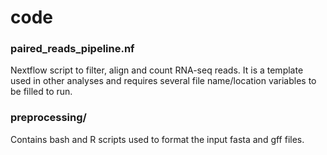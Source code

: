 # code

### paired_reads_pipeline.nf

Nextflow script to filter, align and count RNA-seq reads. It is a template used in other analyses and requires several file name/location variables to be filled to run. 

### preprocessing/

Contains bash and R scripts used to format the input fasta and gff files.
